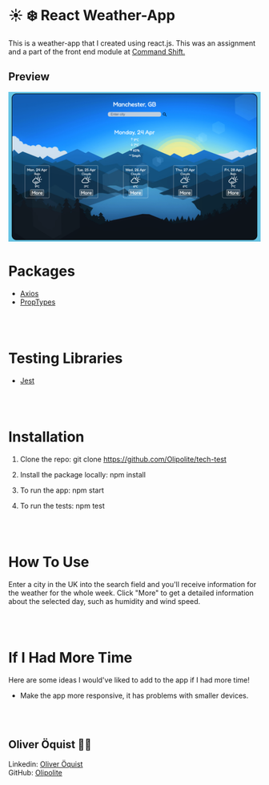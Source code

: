 # :sunny: :snowflake: React Weather-App

This is a weather-app that I created using react.js. This was an assignment and a part of the front end module at <a href="https://www.commandshift.co/" target="_blank">Command Shift.</a>

## Preview
![weather-app](/src/styles/images/weather-app-real.png)

# Packages
- <a href="https://www.npmjs.com/package/axios" target="_blank">Axios</a>
- <a href="https://www.npmjs.com/package/prop-types" target="_blank">PropTypes</a>

<br />
<br />

# Testing Libraries
- <a href="https://jestjs.io/" target="_blank">Jest</a>

<br />
<br />

# Installation

1. Clone the repo: git clone https://github.com/Olipolite/tech-test

2. Install the package locally: npm install

3. To run the app: npm start

4. To run the tests: npm test

<br />
<br />

# How To Use

Enter a city in the UK into the search field and you'll receive information for the weather for the whole week. Click "More" to get a detailed information about the selected day, such as humidity and wind speed.

<br />
<br />

# If I Had More Time

Here are some ideas I would've liked to add to the app if I had more time!

- Make the app more responsive, it has problems with smaller devices.

<br />
<br />

## Oliver Öquist :man_technologist:

Linkedin: <a href="https://www.linkedin.com/in/oliver-%C3%B6quist-6a1738243/" target="_blank">Oliver Öquist</a> <br />
GitHub: <a href="https://github.com/Olipolite" target="_blank">Olipolite</a>
